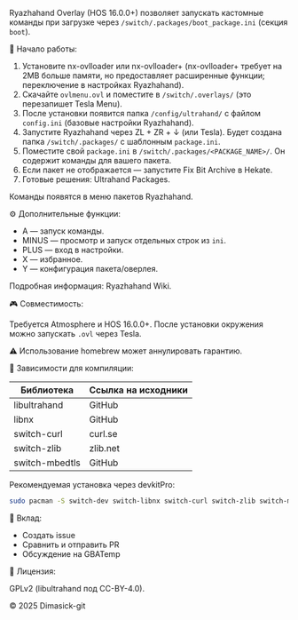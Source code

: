 Ryazhahand Overlay (HOS 16.0.0+) позволяет запускать кастомные команды при загрузке через `/switch/.packages/boot_package.ini` (секция `boot`).

🚀 Начало работы:

1.  Установите nx-ovlloader или nx-ovlloader+ (nx-ovlloader+ требует на 2MB больше памяти, но предоставляет расширенные функции; переключение в настройках Ryazhahand).
2.  Скачайте `ovlmenu.ovl` и поместите в `/switch/.overlays/` (это перезапишет Tesla Menu).
3.  После установки появится папка `/config/ultrahand/` с файлом `config.ini` (базовые настройки Ryazhahand).
4.  Запустите Ryazhahand через ZL + ZR + ↓ (или Tesla). Будет создана папка `/switch/.packages/` с шаблонным `package.ini`.
5.  Поместите свой `package.ini` в `/switch/.packages/<PACKAGE_NAME>/`. Он содержит команды для вашего пакета.
6.  Если пакет не отображается — запустите Fix Bit Archive в Hekate.
7.  Готовые решения: Ultrahand Packages.

Команды появятся в меню пакетов Ryazhahand.

⚙️ Дополнительные функции:

*   A — запуск команды.
*   MINUS — просмотр и запуск отдельных строк из `ini`.
*   PLUS — вход в настройки.
*   X — избранное.
*   Y — конфигурация пакета/оверлея.

Подробная информация: Ryazhahand Wiki.

🎮 Совместимость:

Требуется Atmosphere и HOS 16.0.0+. После установки окружения можно запускать `.ovl` через Tesla.

⚠️ Использование homebrew может аннулировать гарантию.

🧱 Зависимости для компиляции:

| Библиотека    | Ссылка на исходники |
| ------------- | ------------------- |
| libultrahand  | GitHub              |
| libnx         | GitHub              |
| switch-curl   | curl.se             |
| switch-zlib   | zlib.net            |
| switch-mbedtls | GitHub              |

Рекомендуемая установка через devkitPro:

```bash
sudo pacman -S switch-dev switch-libnx switch-curl switch-zlib switch-mbedtls
```

🤝 Вклад:

*   Создать issue
*   Сравнить и отправить PR
*   Обсуждение на GBATemp

📜 Лицензия:

GPLv2 (libultrahand под CC-BY-4.0).

© 2025 Dimasick-git
